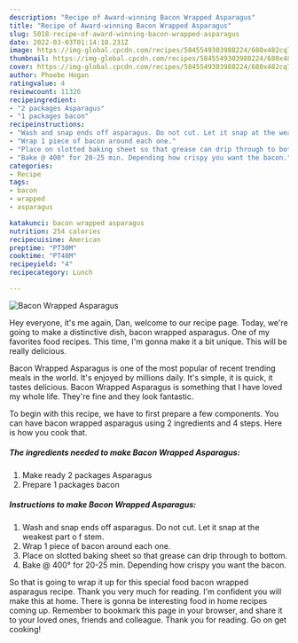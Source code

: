 ```yaml
---
description: "Recipe of Award-winning Bacon Wrapped Asparagus"
title: "Recipe of Award-winning Bacon Wrapped Asparagus"
slug: 5018-recipe-of-award-winning-bacon-wrapped-asparagus
date: 2022-03-03T01:14:18.231Z
image: https://img-global.cpcdn.com/recipes/5845549303988224/680x482cq70/bacon-wrapped-asparagus-recipe-main-photo.jpg
thumbnail: https://img-global.cpcdn.com/recipes/5845549303988224/680x482cq70/bacon-wrapped-asparagus-recipe-main-photo.jpg
cover: https://img-global.cpcdn.com/recipes/5845549303988224/680x482cq70/bacon-wrapped-asparagus-recipe-main-photo.jpg
author: Phoebe Hogan
ratingvalue: 4
reviewcount: 11326
recipeingredient:
- "2 packages Asparagus"
- "1 packages bacon"
recipeinstructions:
- "Wash and snap ends off asparagus. Do not cut. Let it snap at the weakest part o f stem."
- "Wrap 1 piece of bacon around each one."
- "Place on slotted baking sheet so that grease can drip through to bottom."
- "Bake @ 400° for 20-25 min. Depending how crispy you want the bacon."
categories:
- Recipe
tags:
- bacon
- wrapped
- asparagus

katakunci: bacon wrapped asparagus 
nutrition: 254 calories
recipecuisine: American
preptime: "PT30M"
cooktime: "PT48M"
recipeyield: "4"
recipecategory: Lunch

---
```



![Bacon Wrapped Asparagus](https://img-global.cpcdn.com/recipes/5845549303988224/680x482cq70/bacon-wrapped-asparagus-recipe-main-photo.jpg)

Hey everyone, it's me again, Dan, welcome to our recipe page. Today, we're going to make a distinctive dish, bacon wrapped asparagus. One of my favorites food recipes. This time, I'm gonna make it a bit unique. This will be really delicious.

Bacon Wrapped Asparagus is one of the most popular of recent trending meals in the world. It's enjoyed by millions daily. It's simple, it is quick, it tastes delicious. Bacon Wrapped Asparagus is something that I have loved my whole life. They're fine and they look fantastic.




To begin with this recipe, we have to first prepare a few components. You can have bacon wrapped asparagus using 2 ingredients and 4 steps. Here is how you cook that.

<!--inarticleads1-->

##### The ingredients needed to make Bacon Wrapped Asparagus:

1. Make ready 2 packages Asparagus
1. Prepare 1 packages bacon




<!--inarticleads2-->

##### Instructions to make Bacon Wrapped Asparagus:

1. Wash and snap ends off asparagus. Do not cut. Let it snap at the weakest part o f stem.
1. Wrap 1 piece of bacon around each one.
1. Place on slotted baking sheet so that grease can drip through to bottom.
1. Bake @ 400° for 20-25 min. Depending how crispy you want the bacon.




So that is going to wrap it up for this special food bacon wrapped asparagus recipe. Thank you very much for reading. I'm confident you will make this at home. There is gonna be interesting food in home recipes coming up. Remember to bookmark this page in your browser, and share it to your loved ones, friends and colleague. Thank you for reading. Go on get cooking!

